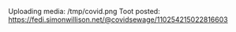 Uploading media: /tmp/covid.png
Toot posted: https://fedi.simonwillison.net/@covidsewage/110254215022816603

